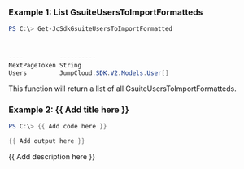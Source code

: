 ### Example 1: List GsuiteUsersToImportFormatteds
```powershell
PS C:\> Get-JcSdkGsuiteUsersToImportFormatted



----          ----------
NextPageToken String
Users         JumpCloud.SDK.V2.Models.User[]


```

This function will return a list of all GsuiteUsersToImportFormatteds.

### Example 2: {{ Add title here }}
```powershell
PS C:\> {{ Add code here }}

{{ Add output here }}
```

{{ Add description here }}

